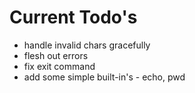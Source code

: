 # Current Todo's
* handle invalid chars gracefully
* flesh out errors
* fix exit command
* add some simple built-in's - echo, pwd

